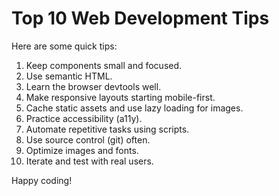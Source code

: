 # Top 10 Web Development Tips

Here are some quick tips:

1. Keep components small and focused.
2. Use semantic HTML.
3. Learn the browser devtools well.
4. Make responsive layouts starting mobile-first.
5. Cache static assets and use lazy loading for images.
6. Practice accessibility (a11y).
7. Automate repetitive tasks using scripts.
8. Use source control (git) often.
9. Optimize images and fonts.
10. Iterate and test with real users.

Happy coding!
